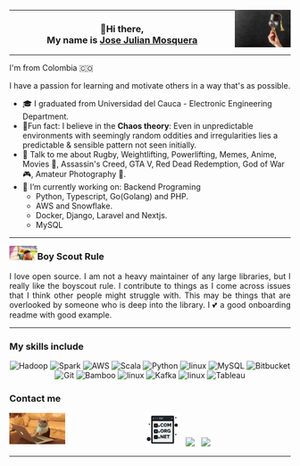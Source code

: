 
<a href="https://github.com/JoseJulianMosqueraFuli/JoseJulianMosqueraFuli/blob/main/images/learn-ligth.png"> <img height="auto" width="100" align='right'  src="https://github.com/JoseJulianMosqueraFuli/JoseJulianMosqueraFuli/blob/main/images/learn-ligth.png"></a>

---

<h3 align="center" >👋Hi there,<br>My name is <a href="https://www.linkedin.com/in/jose-julian-mosquera-fuli/">Jose Julian Mosquera</a></h3>


---

<p align="justify">I'm from Colombia 🇨🇴
	
I have a passion for learning and motivate others in a way that's as possible.<br></p>
<p align="justify">
	<ul type="A">
        	<li>🎓 I graduated from Universidad del Cauca - Electronic Engineering Department.</li>
        	<li>🥸Fun fact:</b> I believe in the <b>Chaos theory</b>: Even in unpredictable environments with seemingly random oddities and irregularities lies a predictable & sensible pattern not seen initially.</li>
        	<li>💬 Talk to me about Rugby, Weightlifting, Powerlifting, Memes, Anime, Movies 🎥, Assassin's Creed, GTA V, Red Dead Redemption, God of War 🎮, Amateur Photography 📸.
        	<li>🔭 I’m currently working on:
 	    Backend Programing
			<ul>
				<li> Python, Typescript, Go(Golang) and PHP.
				<li>AWS and Snowflake.
    				<li>Docker, Django, Laravel and Nextjs.
				<li>MySQL
        		</ul>
        	</li>
	</ul>
</p>

  ---

<p>
  <img width="50" align='left' src="https://github.com/JoseJulianMosqueraFuli/JoseJulianMosqueraFuli/blob/main/images/gif/up-wilderness.gif">
</p>

### Boy Scout Rule
<p align="justify">I love open source.  I am not a heavy maintainer of any large libraries, but I really like the boyscout rule.  I contribute to things as I come across issues that I think other people might struggle with.  This may be things that are overlooked by someone who is deep into the library.  I 💕 a good onboarding readme with good example.</p>

---

### My skills include

<p align="center">
	<img title="Hadoop" alt="Hadoop" src="https://raw.githubusercontent.com/Thomas-George-T/Thomas-George-T/master/assets/hadoop.svg" width="70" height="40" />
	<img title="Spark" alt="Spark" src="https://raw.githubusercontent.com/Thomas-George-T/Thomas-George-T/master/assets/apache_spark.svg" width="80" height="50" />
	<img title="AWS" alt="AWS" src="https://raw.githubusercontent.com/Thomas-George-T/Thomas-George-T/master/assets/aws.svg" width="60" height="40" />
	<img title="Scala" alt="Scala" src="https://raw.githubusercontent.com/Thomas-George-T/Thomas-George-T/master/assets/scala.svg" width="40" height="40" />
	<img title="Python" alt="Python" src="https://raw.githubusercontent.com/Thomas-George-T/Thomas-George-T/master/assets/python.svg" width="40" height="40" />
	<img title="R" alt="linux" src="https://raw.githubusercontent.com/Thomas-George-T/Thomas-George-T/master/assets/r-lang.svg" width="55" />
	<img title="MySQL" alt="MySQL" src="https://raw.githubusercontent.com/Thomas-George-T/Thomas-George-T/master/assets/mysql.svg" width="40" height="40" />
	<img title="Bitbucket" alt="Bitbucket" src="https://raw.githubusercontent.com/Thomas-George-T/Thomas-George-T/master/assets/bitbucket.svg" height="40" />
	<img title="Git" alt="Git" src="https://raw.githubusercontent.com/Thomas-George-T/Thomas-George-T/master/assets/git.svg" width="70" height="40" />
	<img title="Bamboo" alt="Bamboo" src="https://raw.githubusercontent.com/Thomas-George-T/Thomas-George-T/master/assets/bamboo.svg" width="40" height="40" />	
	<img title="jira" alt="linux" src="https://raw.githubusercontent.com/Thomas-George-T/Thomas-George-T/master/assets/jira.svg" width="40" />
	<img title="Kafka" alt="Kafka" src="https://raw.githubusercontent.com/Thomas-George-T/Thomas-George-T/master/assets/kafka.svg" width="105" height="40" />
	<img title="linux" alt="linux" src="https://raw.githubusercontent.com/Thomas-George-T/Thomas-George-T/master/assets/linux-tux.svg" width="40" />	
	<img title="Tableau" alt="Tableau" src="https://raw.githubusercontent.com/Thomas-George-T/Thomas-George-T/master/assets/tableau.svg" width="200" />
</p>


### Contact me

<p>
  <img width="100" align='left' src="https://github.com/JoseJulianMosqueraFuli/JoseJulianMosqueraFuli/blob/main/images/gif/cat-typing.gif">
</p>


<p align='center'>
<a href="http://josejmosquera.com/"><img height="60" src="https://github.com/JoseJulianMosqueraFuli/JoseJulianMosqueraFuli/blob/main/images/dotcom.png"></a>&nbsp;&nbsp;
<a href="https://twitter.com/JoseJMosqueraF"><img height="50" src="https://github.com/WaylonWalker/WaylonWalker/blob/main/icon/twitter.png?raw=true"></a>&nbsp;&nbsp;
<a href="https://www.linkedin.com/in/jose-julian-mosquera-fuli/"><img height="50" src="https://github.com/WaylonWalker/WaylonWalker/blob/main/icon/linkedin.png?raw=true"></a>
</p>

---

